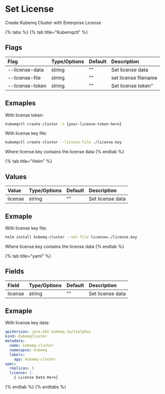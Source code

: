 # Set License

Create Kubemq Cluster with Enterprise License

{% tabs %}
{% tab title="Kubemqctl" %}
## Flags

| Flag | Type/Options | Default | Description |
| :--- | :--- | :--- | :--- |
| --license-data | string | "" | Set license data |
| --license-file | string | "" | set license filename |
| --license-token | string | "" | Set license token" |

## Exmaples

With license token:

```bash
kubemqctl create cluster -t {your-license-token-here}
```

With license key file:

```bash
kubemqctl create cluster --license-file ./license.key
```

Where license.key contains the license data
{% endtab %}

{% tab title="Helm" %}
## Values

| Value | Type/Options | Default | Description |
| :--- | :--- | :--- | :--- |
| license | string | "" | Set license data |

## Exmaple

With license key file:

```bash
helm install kubemq-cluster --set-file license=./license.key
```

Where license.key contains the license data
{% endtab %}

{% tab title="yaml" %}
## Fields

| Field | Type/Options | Default | Description |
| :--- | :--- | :--- | :--- |
| license | string | "" | Set license data |

## Exmaple

With license key data:

```yaml
apiVersion: core.k8s.kubemq.io/v1alpha1
kind: KubemqCluster
metadata:
  name: kubemq-cluster
  namesapce: kubemq
  labels:
    app: kubemq-cluster
spec:
  replicas: 3
  license: |-
    { License Data Here}
```
{% endtab %}
{% endtabs %}

